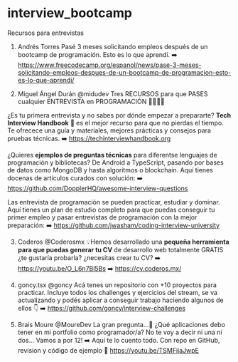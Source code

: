 # interview_bootcamp
Recursos para entrevistas

1) Andrés Torres
Pasé 3 meses solicitando empleos después de un bootcamp de programación. Esto es lo que aprendí.
➡️ https://www.freecodecamp.org/espanol/news/pase-3-meses-solicitando-empleos-despues-de-un-bootcamp-de-programacion-esto-es-lo-que-aprendi/ 

2) Miguel Ángel Durán @midudev
Tres RECURSOS para que PASES cualquier ENTREVISTA en PROGRAMACIÓN 👨‍💻👩‍💻

¿Es tu primera entrevista y no sabes por dónde empezar a prepararte?
**Tech Interview Handbook** 📘 es el mejor recurso para que no pierdas el tiempo.
Te ofrecece una guía y materiales, mejores prácticas y consejos para pruebas técnicas.
➡️ https://techinterviewhandbook.org

¿Quieres **ejemplos de preguntas técnicas** para diferentse lenguajes de programación y bibliotecas?
De Android a TypeScript, pasando por bases de datos como MongoDB y hasta algoritmos o blockchain.
Aquí tienes docenas de artículos curados con solución:
➡️ https://github.com/DopplerHQ/awesome-interview-questions

Las entrevista de programación se pueden practicar, estudiar y dominar.
Aquí tienes un plan de estudio completo para que puedas conseguir tu primer empleo y pasar entrevistas de programación con la mejor preparación:
➡️ https://github.com/jwasham/coding-interview-university


3) Coderos @Coderosmx
💡Hemos desarrollado una **pequeña herramienta para que puedas generar tu CV** de desarrollo web totalmente GRATIS ¿te gustaría probarla? ¿necesitas crear tu CV?
➡️ https://youtu.be/O_L6n7Bl5Bs
➡️ https://cv.coderos.mx/

4) goncy.tsx @goncy
Acá tenes un repositorio con +10 proyectos para practicar. Incluye todos los challenges y ejercicios del stream, se va actualizando y podés aplicar a conseguir trabajo haciendo algunos de ellos 👇
➡️ https://github.com/goncy/interview-challenges
 
 5) Brais Moure @MoureDev
La gran pregunta...🤔 ¿Qué aplicaciones debo tener en mi portfolio como programador/a? No te voy a decir ni una ni dos... Vamos a por 12!
➡️ Aquí te lo cuento todo. Con repo en GitHub, revision y código de ejemplo 💪
https://youtu.be/TSMFijaJwpE 
